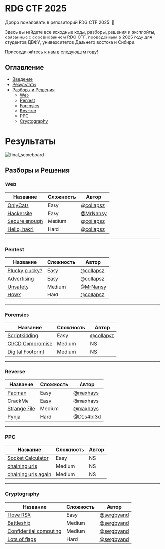 # RDG CTF 2025

Добро пожаловать в репозиторий RDG CTF 2025! 🎉 

Здесь вы найдете все исходные коды, разборы, решения и эксплойты, связанные с соревнованием RDG CTF, проведенным в 2025 году для студентов ДВФУ, университетов Дальнего востока и Сибири. 

Присоединяйтесь к нам в следующем году!

## Оглавление

- [Введение](#введение)
- [Результаты](#Результаты)
- [Разборы и Решения](#Writeups_and_Solutions)
  - [Web](#Web)
  - [Pentest](#Pentest)
  - [Forensics](#Forensics)
  - [Reverse](#Reverse)
  - [PPC](#PPC)
  - [Cryptography](#Cryptography)


# Результаты

 ![final_scoreboard](https://github.com/user-attachments/assets/caa8528a-4ea9-4dcf-a347-516ad32fbae8)


## Разборы и Решения

### Web
| Название | Сложность | Автор |
|------|-----|-------|
| [OnlyCats](https://github.com/rdg-ctf/RDG-CTF-2025/tree/main/Web/OnlyCats) | Easy | [@collapsz](https://t.me/collapsz) |
| [Hackersite](https://github.com/rdg-ctf/RDG-CTF-2025/tree/main/Web/Hackersite) | Easy | [@MrNansy](https://t.me/MrNansy) |
| [Secure enough](https://github.com/rdg-ctf/RDG-CTF-2025/tree/main/Web/Secure%20enough) | Medium | [@collapsz](https://t.me/collapsz) |
| [Hello, hakr!](https://github.com/rdg-ctf/RDG-CTF-2025/tree/main/Web/Hello%2C%20Hacr!) | Hard | [@collapsz](https://t.me/collapsz) |

---
### Pentest
| Название | Сложность | Автор |
|------|-----|------|
| [Plucky plucky?](https://github.com/rdg-ctf/RDG-CTF-2025/tree/main/Pentest/Plucky-plucky%3F) | Easy | [@collapsz](https://t.me/collapsz) |
| [Advertising](https://github.com/rdg-ctf/RDG-CTF-2025/tree/main/Pentest/Advertise) | Easy | [@collapsz](https://t.me/collapsz) |
| [Unsafety](https://github.com/rdg-ctf/RDG-CTF-2025/tree/main/Pentest/Unsafety) | Medium | [@MrNansy](https://t.me/MrNansy) |
| [How?](https://github.com/rdg-ctf/RDG-CTF-2025/tree/main/Pentest/how%3F) | Hard | [@collapsz](https://t.me/collapsz) |

---
### Forensics
| Название | Сложность | Автор |
|------|-----|-------|
| [Scriptkidding](https://github.com/rdg-ctf/RDG-CTF-2025/tree/main/Forensics/Scriptkidding) | Easy | [@collapsz](https://t.me/collapsz) |
| [CI/CD Compromise](https://github.com/rdg-ctf/RDG-CTF-2025/tree/main/Forensics/cicd) | Medium | NS |
| [Digital Footprint](https://github.com/rdg-ctf/RDG-CTF-2025/tree/main/Forensics/digital_footpring) | Medium | NS |

---
### Reverse
| Название | Сложность | Автор |
|------|-----|-------|
| [Pacman](https://github.com/rdg-ctf/RDG-CTF-2025/tree/main/Reverse/Pacman) | Easy | [@maxhays](https://t.me/maxhays) |
| [CrackMe](https://github.com/rdg-ctf/RDG-CTF-2025/tree/main/Reverse/crackme) | Easy | [@maxhays](https://t.me/maxhays) |
| [Strange File](https://github.com/rdg-ctf/RDG-CTF-2025/tree/main/Reverse/strange_file) | Medium | [@maxhays](https://t.me/maxhays) |
| [Pynja](https://github.com/rdg-ctf/RDG-CTF-2025/tree/main/Reverse/Pynja) | Hard | [@D1s4bl3d](https://t.me/D1s4bl3d) |

---
### PPC
| Название | Сложность | Автор |
|------|-----|-------|
| [Socket Calculator](https://github.com/rdg-ctf/RDG-CTF-2025/tree/main/PPC/socket_calculator) | Easy | NS |
| [chaining urls](https://github.com/rdg-ctf/RDG-CTF-2025/tree/main/PPC/chaining_urls) | Medium | NS |
| [chaining urls again](https://github.com/rdg-ctf/RDG-CTF-2025/tree/main/PPC/chaining_urls) | Medium | NS |

---
### Cryptography
| Название | Сложность | Автор |
|------|-----|-------|
| [I love RSA](https://github.com/rdg-ctf/RDG-CTF-2025/tree/main/Cryptography/i_love_rsa) | Easy | [@sergbyand](https://sergbyand) |
| [Battleship](https://github.com/rdg-ctf/RDG-CTF-2025/tree/main/Cryptography/battleship) | Medium | [@sergbyand](https://sergbyand) |
| [Confidential computing](https://github.com/rdg-ctf/RDG-CTF-2025/tree/main/Cryptography/confidential_computing) | Medium | [@sergbyand](https://sergbyand) |
| [Lots of flags](https://github.com/rdg-ctf/RDG-CTF-2025/tree/main/Cryptography/lots_of_flags) | Hard | [@sergbyand](https://sergbyand) |
